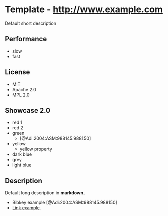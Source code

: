 # Template - http://www.example.com
Default short description

## Performance
- slow
- fast

## License
- MIT
- Apache 2.0
- MPL 2.0

## Showcase 2.0
- red 1
- red 2
- green
    - [@Adi:2004:ASM:988145.988150]
- yellow
    - yellow property
- dark blue
- grey
- light blue

## Description
Default long description in __markdown__.
- Bibkey example [@Adi:2004:ASM:988145.988150]
- [Link example](http://example.com).